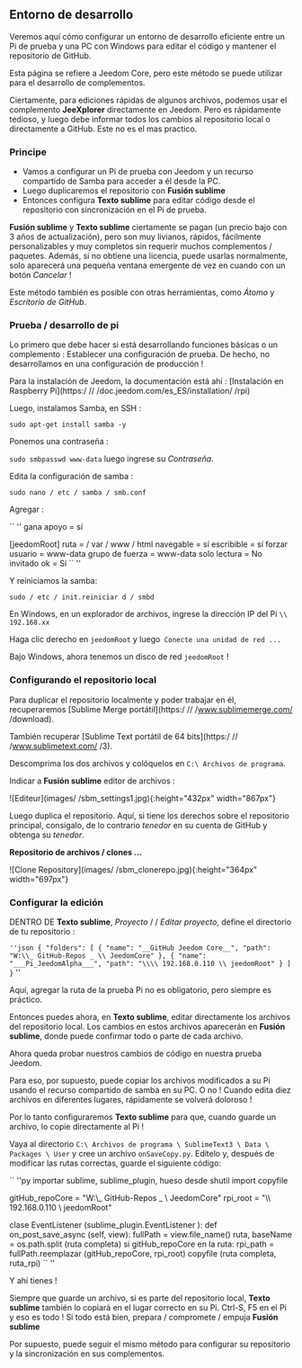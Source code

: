 ## Entorno de desarrollo

Veremos aquí cómo configurar un entorno de desarrollo eficiente entre un Pi de prueba y una PC con Windows para editar el código y mantener el repositorio de GitHub.

Esta página se refiere a Jeedom Core, pero este método se puede utilizar para el desarrollo de complementos.

Ciertamente, para ediciones rápidas de algunos archivos, podemos usar el complemento **JeeXplorer** directamente en Jeedom. Pero es rápidamente tedioso, y luego debe informar todos los cambios al repositorio local o directamente a GitHub. Este no es el mas practico.

### Principe

- Vamos a configurar un Pi de prueba con Jeedom y un recurso compartido de Samba para acceder a él desde la PC.
- Luego duplicaremos el repositorio con **Fusión sublime**
- Entonces configura **Texto sublime** para editar código desde el repositorio con sincronización en el Pi de prueba.

**Fusión sublime** y **Texto sublime** ciertamente se pagan (un precio bajo con 3 años de actualización), pero son muy livianos, rápidos, fácilmente personalizables y muy completos sin requerir muchos complementos / paquetes. Además, si no obtiene una licencia, puede usarlas normalmente, solo aparecerá una pequeña ventana emergente de vez en cuando con un botón *Cancelar* !

Este método también es posible con otras herramientas, como *Átomo* y *Escritorio de GitHub*.

### Prueba / desarrollo de pi

Lo primero que debe hacer si está desarrollando funciones básicas o un complemento : Establecer una configuración de prueba. De hecho, no desarrollamos en una configuración de producción !

Para la instalación de Jeedom, la documentación está ahí : [Instalación en Raspberry Pi](https:/ // /doc.jeedom.com/es_ES/installation/ /rpi)

Luego, instalamos Samba, en SSH :

`sudo apt-get install samba -y`

Ponemos una contraseña :

`sudo smbpasswd www-data` luego ingrese su *Contraseña*.

Edita la configuración de samba :

`sudo nano / etc / samba / smb.conf`

Agregar :

`` ''
gana apoyo = sí

[jeedomRoot]
ruta = / var / www / html
navegable = sí
escribible = sí
forzar usuario = www-data
grupo de fuerza = www-data
solo lectura = No
invitado ok = Sí
`` ''

Y reiniciamos la samba:

`sudo / etc / init.reiniciar d / smbd`

En Windows, en un explorador de archivos, ingrese la dirección IP del Pi `\\ 192.168.xx`

Haga clic derecho en `jeedomRoot` y luego` Conecte una unidad de red ...`

Bajo Windows, ahora tenemos un disco de red `jeedomRoot` !


### Configurando el repositorio local

Para duplicar el repositorio localmente y poder trabajar en él, recuperaremos [Sublime Merge portátil](https:/ // /www.sublimemerge.com/ /download).

También recuperar [Sublime Text portátil de 64 bits](https:/ // /www.sublimetext.com/ /3).

Descomprima los dos archivos y colóquelos en `C:\ Archivos de programa`.

Indicar a **Fusión sublime** editor de archivos :

![Editeur](images/ /sbm_settings1.jpg){:height="432px" width="867px"}

Luego duplica el repositorio. Aquí, si tiene los derechos sobre el repositorio principal, consígalo, de lo contrario *tenedor* en su cuenta de GitHub y obtenga su *tenedor*.

**Repositorio de archivos / clones ...**

![Clone Repository](images/ /sbm_clonerepo.jpg){:height="364px" width="697px"}


### Configurar la edición

DENTRO DE **Texto sublime**, *Proyecto* / / *Editar proyecto*, define el directorio de tu repositorio :

`` ''json
{
  "folders":
  [
    {
      "name": "__GitHub Jeedom Core__",
      "path": "W:\\_ GitHub-Repos _ \\ JeedomCore"
    },
    {
      "name": "___Pi_JeedomAlpha___",
      "path": "\\\\ 192.168.0.110 \\ jeedomRoot"
    }
  ]
}
`` ''

Aquí, agregar la ruta de la prueba Pi no es obligatorio, pero siempre es práctico.


Entonces puedes ahora, en **Texto sublime**, editar directamente los archivos del repositorio local. Los cambios en estos archivos aparecerán en **Fusión sublime**, donde puede confirmar todo o parte de cada archivo.

Ahora queda probar nuestros cambios de código en nuestra prueba Jeedom.

Para eso, por supuesto, puede copiar los archivos modificados a su Pi usando el recurso compartido de samba en su PC. O no ! Cuando edita diez archivos en diferentes lugares, rápidamente se volverá doloroso !

Por lo tanto configuraremos **Texto sublime** para que, cuando guarde un archivo, lo copie directamente al Pi !

Vaya al directorio `C:\ Archivos de programa \ SublimeText3 \ Data \ Packages \ User` y cree un archivo `onSaveCopy.py`. Edítelo y, después de modificar las rutas correctas, guarde el siguiente código:

`` ''py
importar sublime, sublime_plugin, hueso
desde shutil import copyfile

gitHub_repoCore = "W:\\_ GitHub-Repos _ \\ JeedomCore"
rpi_root = "\\\\ 192.168.0.110 \\ jeedomRoot"

clase EventListener (sublime_plugin.EventListener ):
  def on_post_save_async (self, view):
    fullPath = view.file_name()
    ruta, baseName = os.path.split (ruta completa)
    si gitHub_repoCore en la ruta:
      rpi_path = fullPath.reemplazar (gitHub_repoCore, rpi_root)
      copyfile (ruta completa, ruta_rpi)
`` ''

Y ahí tienes !

Siempre que guarde un archivo, si es parte del repositorio local, **Texto sublime** también lo copiará en el lugar correcto en su Pi. Ctrl-S, F5 en el Pi y eso es todo ! Si todo está bien, prepara / compromete / empuja **Fusión sublime**


Por supuesto, puede seguir el mismo método para configurar su repositorio y la sincronización en sus complementos.